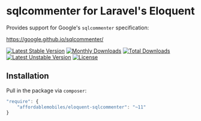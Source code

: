 # sqlcommenter for Laravel's Eloquent

Provides support for Google's `sqlcommenter` specification:

https://google.github.io/sqlcommenter/

[![Latest Stable Version](https://poser.pugx.org/affordablemobiles/eloquent-sqlcommenter/v/stable)](https://packagist.org/packages/affordablemobiles/gae-support-laravel)
[![Monthly Downloads](https://poser.pugx.org/affordablemobiles/eloquent-sqlcommenter/d/monthly)](https://packagist.org/packages/affordablemobiles/gae-support-laravel)
[![Total Downloads](https://poser.pugx.org/affordablemobiles/eloquent-sqlcommenter/downloads)](https://packagist.org/packages/affordablemobiles/gae-support-laravel)
[![Latest Unstable Version](https://poser.pugx.org/affordablemobiles/eloquent-sqlcommenter/v/unstable)](https://packagist.org/packages/affordablemobiles/gae-support-laravel)
[![License](https://poser.pugx.org/affordablemobiles/eloquent-sqlcommenter/license)](https://packagist.org/packages/affordablemobiles/gae-support-laravel)

## Installation

Pull in the package via `composer`:

```js
"require": {
    "affordablemobiles/eloquent-sqlcommenter": "~11"
}
```